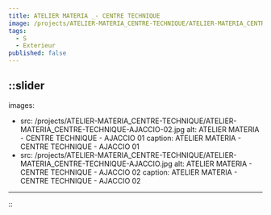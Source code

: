 ```yaml
---
title: ATELIER MATERIA _- CENTRE TECHNIQUE
image: /projects/ATELIER-MATERIA_CENTRE-TECHNIQUE/ATELIER-MATERIA_CENTRE-TECHNIQUE-AJACCIO-02.jpg
tags:
  - S
  - Exterieur
published: false
---
```


::slider
---
images:
  - src: /projects/ATELIER-MATERIA_CENTRE-TECHNIQUE/ATELIER-MATERIA_CENTRE-TECHNIQUE-AJACCIO-02.jpg
    alt: ATELIER MATERIA - CENTRE TECHNIQUE - AJACCIO 01
    caption: ATELIER MATERIA - CENTRE TECHNIQUE - AJACCIO 01
  - src: /projects/ATELIER-MATERIA_CENTRE-TECHNIQUE/ATELIER-MATERIA_CENTRE-TECHNIQUE-AJACCIO.jpg
    alt: ATELIER MATERIA - CENTRE TECHNIQUE - AJACCIO 02
    caption: ATELIER MATERIA - CENTRE TECHNIQUE - AJACCIO 02
---
::
